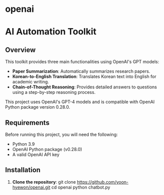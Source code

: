 # openai
# AI Automation Toolkit

## Overview
This toolkit provides three main functionalities using OpenAI's GPT models:
- **Paper Summarization**: Automatically summarizes research papers.
- **Korean-to-English Translation**: Translates Korean text into English for academic writing.
- **Chain-of-Thought Reasoning**: Provides detailed answers to questions using a step-by-step reasoning process.

This project uses OpenAI's GPT-4 models and is compatible with OpenAI Python package version 0.28.0.

## Requirements

Before running this project, you will need the following:
- Python 3.9
- OpenAI Python package (v0.28.0)
- A valid OpenAI API key

## Installation

1. **Clone the repository**:
   git clone https://github.com/yoon-hyewon/openai.git
   cd openai
   python chatbot.py
